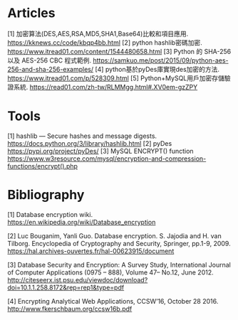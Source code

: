 # Articles #
[1] 加密算法(DES,AES,RSA,MD5,SHA1,Base64)比較和項目應用.
https://kknews.cc/code/kbqp4bb.html
[2] python hashlib密碼加密.
https://www.itread01.com/content/1544480658.html
[3] Python 的 SHA-256 以及 AES-256 CBC 程式範例.
https://samkuo.me/post/2015/09/python-aes-256-and-sha-256-examples/
[4] python基於pyDes庫實現des加密的方法.
https://www.itread01.com/p/528309.html
[5] Python+MySQL用戶加密存儲驗證系統.
https://read01.com/zh-tw/RLMMgg.html#.XV0em-gzZPY

# Tools #
[1] hashlib — Secure hashes and message digests.
https://docs.python.org/3/library/hashlib.html
[2] pyDes
https://pypi.org/project/pyDes/
[3] MySQL ENCRYPT() function
https://www.w3resource.com/mysql/encryption-and-compression-functions/encrypt().php

# Bibliography #
[1] Database encryption wiki.
https://en.wikipedia.org/wiki/Database_encryption

[2] Luc Bouganim, Yanli Guo. Database encryption. S. Jajodia and H. van Tilborg. Encyclopedia of Cryptography and Security, Springer, pp.1-9, 2009.
https://hal.archives-ouvertes.fr/hal-00623915/document

[3] Database Security and Encryption: A Survey Study, International Journal of Computer Applications (0975 – 888), Volume 47– No.12, June 2012.
http://citeseerx.ist.psu.edu/viewdoc/download?doi=10.1.1.258.8172&rep=rep1&type=pdf

[4] Encrypting Analytical Web Applications, CCSW’16, October 28 2016.
http://www.fkerschbaum.org/ccsw16b.pdf
